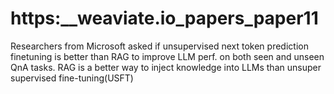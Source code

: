 # https:\_\_weaviate.io_papers_paper11

Researchers from Microsoft asked if unsupervised next token prediction finetuning is better than RAG to improve LLM perf. on both seen and unseen QnA tasks. RAG is a better way to inject knowledge into LLMs than unsuper supervised fine-tuning(USFT)
